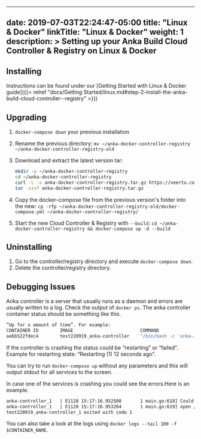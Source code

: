 
---
date: 2019-07-03T22:24:47-05:00
title: "Linux & Docker"
linkTitle: "Linux & Docker"
weight: 1
description: >
 Setting up your Anka Build Cloud Controller & Registry on Linux & Docker
---

## Installing

Instructions can be found under our [Getting Started with Linux & Docker guide]({{< relref "docs/Getting Started/linux.md#step-2-install-the-anka-build-cloud-controller--registry" >}})

## Upgrading

1. `docker-compose down` your previous installation
2. Rename the previous directory: `mv ~/anka-docker-controller-registry ~/anka-docker-controller-registry-old`
3. Download and extract the latest version tar:

    ```bash
    mkdir -p ~/anka-docker-controller-registry
    cd ~/anka-docker-controller-registry
    curl -L -o anka-docker-controller-registry.tar.gz https://veertu.com/downloads/ankacontroller-registry-docker-latest
    tar -xzvf anka-docker-controller-registry.tar.gz
    ```

4. Copy the docker-compose file from the previous version's folder into the new: `cp -rfp ~/anka-docker-controller-registry-old/docker-compose.yml ~/anka-docker-controller-registry/`
5. Start the new Cloud Controller & Registry with `--build`: `cd ~/anka-docker-controller-registry && docker-compose up -d --build`

## Uninstalling

1. Go to the controller/registry directory and execute `docker-compose down`.
2. Delete the controller/registry directory.

## Debugging Issues

Anka controller is a server that usually runs as a daemon and errors are usually written to a log.
Check the output of `docker ps`. The anka controller container status should be something like this.

```bash
“Up for x amount of time”. For example:
CONTAINER ID        IMAGE                         COMMAND                  CREATED             STATUS              PORTS                    NAMES
ae6b522fdec4        test220919_anka-controller    "/bin/bash -c 'anka-…"   2 minutes ago       Up 2 minutes        0.0.0.0:8090->80/tcp     test220919_anka-controller_1
```

If the controller is crashing the status could be “restarting” or “failed”. Example for restarting state: “Restarting (1) 12 seconds ago”.

You can try to run `docker-compose up` without any parameters and this will output stdout for all services to the screen.

In case one of the services is crashing you could see the errors.Here is an example.

```bash
anka-controller_1   | E1128 15:17:16.952500       1 main.go:618] Could not build tls configuration:
anka-controller_1   | E1128 15:17:16.953204       1 main.go:619] open /whwhwhw/path: no such file or directory
test220919_anka-controller_1 exited with code 1
```
You can also take a look at the logs using `docker logs --tail 100 -f $CONTAINER_NAME`.

